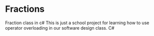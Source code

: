 # Fractions
Fraction class in c#
This is just a school project for learning how to use operator overloading in our software design class. C#
